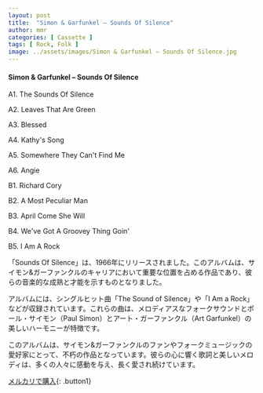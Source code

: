 ```yaml
---
layout: post
title:  "Simon & Garfunkel – Sounds Of Silence"
author: mmr
categories: [ Cassette ]
tags: [ Rock, Folk ]
image: ../assets/images/Simon & Garfunkel – Sounds Of Silence.jpg
---
```


#### Simon & Garfunkel – Sounds Of Silence

A1. The Sounds Of Silence

A2. Leaves That Are Green

A3. Blessed

A4. Kathy's Song

A5. Somewhere They Can't Find Me

A6. Angie

B1. Richard Cory

B2. A Most Peculiar Man

B3. April Come She Will

B4. We've Got A Groovey Thing Goin'

B5. I Am A Rock

「Sounds Of Silence」は、1966年にリリースされました。このアルバムは、サイモン&ガーファンクルのキャリアにおいて重要な位置を占める作品であり、彼らの音楽的な成熟と才能を示すものとなりました。

アルバムには、シングルヒット曲「The Sound of Silence」や「I Am a Rock」などが収録されています。これらの曲は、メロディアスなフォークサウンドとポール・サイモン（Paul Simon）とアート・ガーファンクル（Art Garfunkel）の美しいハーモニーが特徴です。

このアルバムは、サイモン&ガーファンクルのファンやフォークミュージックの愛好家にとって、不朽の作品となっています。彼らの心に響く歌詞と美しいメロディは、多くの人々に感動を与え、長く愛され続けています。



[メルカリで購入](https://jp.mercari.com/item/m97532199707){: .button1}
